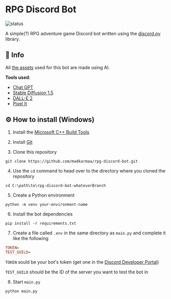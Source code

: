 # RPG Discord Bot

![status](https://img.shields.io/badge/Status-In%20development-critical?style=for-the-badge&logo=discord&logoColor=critical)

A simple(?) RPG adventure game Discord bot written using the [discord.py][dpy] library.

## 📢 Info

All [the assets][assets] used for this bot are made using AI.

**Tools used**:

- [Chat GPT][chat-gpt]
- [Stable Diffusion 1.5][stable-diffusion]
- [DALL-E 2][dall-e]
- [Pixel It][pixelit]

## ⚙️ How to install (Windows)

1. Install the [Microsoft C++ Build Tools][vstools]

2. Install [Git][git]

3. Clone this repository

```shell
git clone https://github.com/madkarmaa/rpg-discord-bot.git
```

4. Use the `cd` command to head over to the directory where you cloned the repository

```shell
cd C:\path\to\rpg-discord-bot-whateverBranch
```

5. Create a Python environment

```shell
python -m venv your-environment-name
```

6. Install the bot dependencies

```shell
pip install -r requirements.txt
```

7. Create a file called `.env` in the same directory as `main.py` and complete it like the following

```ini
TOKEN=
TEST_GUILD=
```

`TOKEN` sould be your bot's token (get one in the [Discord Developer Portal][dev-portal])

`TEST_GUILD` should be the ID of the server you want to test the bot in

8. Start `main.py`

```shell
python main.py
```

[vstools]: https://visualstudio.microsoft.com/visual-cpp-build-tools/
[git]: https://git-scm.com/downloads
[assets]: ./assets/
[stable-diffusion]: https://playgroundai.com/
[dall-e]: https://labs.openai.com/
[pixelit]: https://giventofly.github.io/pixelit/
[chat-gpt]: https://chat.openai.com/chat/
[dpy]: https://github.com/Rapptz/discord.py
[dev-portal]: https://discord.com/developers/applications
